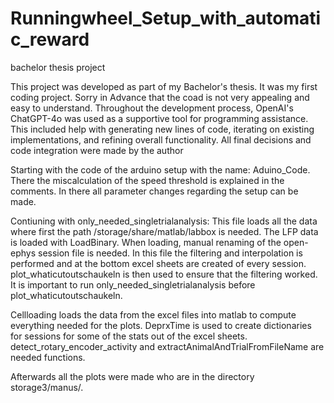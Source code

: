 # Runningwheel_Setup_with_automatic_reward
bachelor thesis project


This project was developed as part of my Bachelor's thesis. It was my first coding project. Sorry in Advance that the coad is not very appealing and easy to understand. Throughout the development process, OpenAI's ChatGPT-4o was used as a supportive tool for programming assistance. This included help with generating new lines of code, iterating on existing implementations, and refining overall functionality. All final decisions and code integration were made by the author

Starting with the code of the arduino setup with the name: Aduino_Code. There the miscalculation of the speed threshold is explained in the comments. In there all parameter changes regarding the setup can be made.

Contiuning with only_needed_singletrialanalysis: This file loads all the data where first the path /storage/share/matlab/labbox is needed. The LFP data is loaded with LoadBinary. When loading, manual renaming of the open-ephys session file is needed. In this file the filtering and interpolation is performed and at the bottom excel sheets are created of every session. 
plot_whaticutoutschaukeln is then used to ensure that the filtering worked. It is important to run only_needed_singletrialanalysis before plot_whaticutoutschaukeln. 

Cellloading loads the data from the excel files into matlab to compute everything needed for the plots. DeprxTime is used to create dictionaries for sessions for some of the stats out of the excel sheets. detect_rotary_encoder_activity and extractAnimalAndTrialFromFileName are needed functions. 

Afterwards all the plots were made who are in the directory storage3/manus/.

